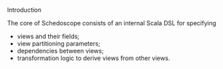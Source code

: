 Introduction

The core of Schedoscope consists of an internal Scala DSL for specifying
- views and their fields;
- view partitioning parameters;
- dependencies between views;
- transformation logic to derive views from other views.
